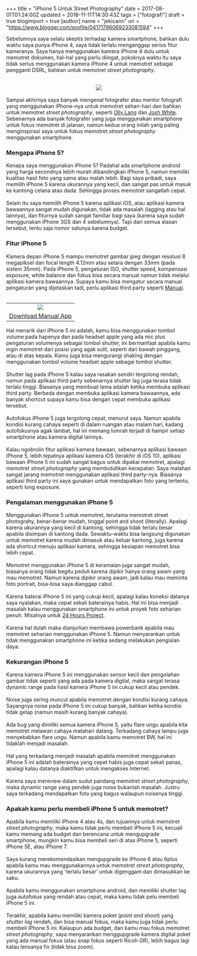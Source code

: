 +++
title = "iPhone 5 Untuk Street Photography"
date = 2017-08-01T01:24:00Z
updated = 2018-11-11T14:30:43Z
tags = ["fotografi"]
draft = true
blogimport = true 
[author]
	name = "jekicann"
	uri = "https://www.blogger.com/profile/04171796069233081594"
+++

Sebelumnya saya selalu skeptis terhadap kamera smartphone, bahkan dulu waktu saya punya iPhone 4, saya tidak terlalu menganggap serius fitur kameranya. Saya hanya menggunakan kamera iPhone 4 dulu untuk memotret dokumen, hal-hal yang perlu diingat, pokoknya waktu itu saya tidak serius menggunakan kamera iPhone 4 untuk memotret sebagai pengganti DSRL, bahkan untuk memotret <i>street photography</i>.<br /><br /><div class="separator" style="clear: both; text-align: center;"><a href="https://4.bp.blogspot.com/-OYxte3p3JNw/W4pCAbj-FNI/AAAAAAAAlAE/AzXOkq1B7kUEObkyxVRIwwLnX_3IqFkEQCLcBGAs/s1600/iPhone%2B5.jpg" imageanchor="1" style="margin-left: 1em; margin-right: 1em;"><img border="0" data-original-height="400" data-original-width="712" src="https://4.bp.blogspot.com/-OYxte3p3JNw/W4pCAbj-FNI/AAAAAAAAlAE/AzXOkq1B7kUEObkyxVRIwwLnX_3IqFkEQCLcBGAs/s1600/iPhone%2B5.jpg" /></a></div><div class="separator" style="clear: both; text-align: center;"></div><br />Sampai akhirnya saya banyak mengenal fotografer atau mentor fotografi yang menggunakan iPhone-nya untuk memotret sehari-hari dan bahkan untuk memotret <i>street photography</i>, seperti <a href="http://oggsie.com/oggsie" rel="nofollow" target="_blank">Olly Lang</a> dan <a href="https://jtinseoul.wordpress.com/" rel="nofollow" target="_blank">Josh White</a>. Sebenarnya ada banyak fotografer yang juga menggunakan smartphone untuk fokus memotret di jalanan, namun kedua orang inilah yang paling menginspirasi saya untuk fokus memotret <i>street photography</i> menggunakan smartphone.<br /><h3>Mengapa iPhone 5?</h3>Kenapa saya menggunakan iPhone 5? Padahal ada smartphone android yang harga secondnya lebih murah dibandingkan iPhone 5, namun memiliki kualitas hasil foto yang sama atau malah lebih. Bagi saya pribadi, saya memilih iPhone 5 karena ukurannya yang kecil, dan sangat pas untuk masuk ke kantong celana atau dada. Sehingga proses memotret sangatlah cepat.<br /><br />Selain itu saya memilih iPhone 5 karena aplikasi iOS, atau aplikasi kamera bawaannya sangat mudah digunakan, tidak ada masalah (lagging atau hal lainnya), dan fiturnya sudah sangat familiar bagi saya (karena saya sudah menggunakan iPhone 3GS dan 4 sebelumnya). Tapi dari semua alasan tersebut, tentu saja nomor satunya karena budget.<br /><h3>Fitur iPhone 5</h3>Kamera depan iPhone 5 mampu memotret gambar jpeg dengan resolusi 8 megapiksel dan focal length 4.12mm atau setara dengan 33mm (pada sistem 35mm). Pada iPhone 5, pengaturan ISO, shutter speed, kompensasi exposure, white balance dan fokus bisa secara manual namun tidak melalui aplikasi kamera bawaannya. Supaya kamu bisa mengatur secara manual pengaturan yang dijelaskan tadi, perlu aplikasi third party seperti <a href="http://shootmanual.co/" rel="nofollow" target="_blank">Manual</a>.<br /><br /><table align="center" cellpadding="0" cellspacing="0" class="tr-caption-container" style="margin-left: auto; margin-right: auto; text-align: center;"><tbody><tr><td style="text-align: center;"><a href="https://3.bp.blogspot.com/-OCIXjpLtHmg/W259E6HYbDI/AAAAAAAAj-I/RNQmk-xMS-4TddFqde19E5VdmAdM5SmXQCLcBGAs/s1600/chrome_2018-08-11_13-15-32.png" imageanchor="1" style="margin-left: auto; margin-right: auto;"><img border="0" data-original-height="626" data-original-width="1366" src="https://3.bp.blogspot.com/-OCIXjpLtHmg/W259E6HYbDI/AAAAAAAAj-I/RNQmk-xMS-4TddFqde19E5VdmAdM5SmXQCLcBGAs/s1600/chrome_2018-08-11_13-15-32.png" /></a></td></tr><tr><td class="tr-caption" style="text-align: center;"><a href="https://itunes.apple.com/us/app/manual-custom-exposure-camera/id917146276?ls=1&amp;mt=8" rel="nofollow" target="_blank">Download Manual App</a></td></tr></tbody></table>Hal menarik dari iPhone 5 ini adalah, kamu bisa menggunakan tombol volume pada hapenya dan pada headset apple yang ada mic plus pengaturan volumenya sebagai tombol shutter, ini bermanfaat apabila kamu ingin memotret dari posisi yang agak sulit, seperti dari bawah pinggang, atau di atas kepala. Kamu juga bisa mengurangi shaking dengan menggunakan tombol volume headset apple sebagai tombol shutter.<br /><br />Shutter lag pada iPhone 5 kalau saya rasakan sendiri tergolong rendah, namun pada aplikasi third party sebenarnya shutter lag juga terasa tidak terlalu tinggi. Biasanya yang membuat lama adalah ketika membuka aplikasi third party. Berbeda dengan membuka aplikasi kamera bawaannya, ada banyak shortcut supaya kamu bisa dengan cepat membuka aplikasi tersebut.<br /><br />Autofokus iPhone 5 juga tergolong cepat, menurut saya. Namun apabila kondisi kurang cahaya seperti di dalam ruangan atau malam hari, kadang autofokusnya agak lambat, hal ini memang lumrah terjadi di hampir setiap smartphone atau kamera digital lainnya.<br /><br />Kalau ngobrolin fitur aplikasi kamera bawaan, sebenarnya aplikasi bawaan iPhone 5, lebih tepatnya aplikasi kamera iOS (terakhir di iOS 10), aplikasi bawaan iPhone 5 ini sudah sangat bagus untuk dipakai memotret, apalagi memotret <i>street photography</i> yang membutuhkan kecepatan. Saya malahan sangat jarang memotret menggunakan aplikasi third party-nya. Biasanya aplikasi third party ini saya gunakan untuk mendapatkan foto yang tertentu, seperti long exposure.<br /><h3>Pengalaman menggunakan iPhone 5</h3>Menggunakan iPhone 5 untuk memotret, terutama memotret street photograhy, benar-benar mudah, tinggal point and shoot (literally). Apalagi karena ukurannya yang kecil di kantong, sehingga tidak terlalu besar apabila disimpan di kantong dada. Sewaktu-waktu bisa langsung digunakan untuk memotret karena mudah dimasuk atau keluar kantong, juga karena ada shortcut menuju aplikasi kamera, sehingga kesiapan memotret bisa lebih cepat.<br /><br />Memotret menggunakan iPhone 5 di keramaian juga sangat mudah, biasanya orang tidak begitu peduli karena dipikir hanya orang awam yang mau memotret. Namun karena dipikir orang awam, jadi kalau mau meminta foto portrait, bisa-bisa saya dianggap cabul.<br /><br />Karena baterai iPhone 5 ini yang cukup kecil, apalagi kalau koneksi datanya saya nyalakan, maka cepat sekali baterainya habis. Hal ini bisa menjadi masalah kalau menggunakan smartphone ini untuk proyek foto seharian penuh. Misalnya untuk <a href="https://dagoryn.blogspot.com/2017/03/24-hour-project-1-april-2017-jakarta.html">24 Hours Project</a>.<br /><br />Karena hal itulah maka dianjurkan membawa powerbank apabila mau memotret seharian menggunakan iPhone 5. Namun menyarankan untuk tidak menggunakan smartphone ini ketika sedang melakukan pengisian daya.<br /><h3>Kekurangan iPhone 5</h3>Karena kamera iPhone 5 ini menggunakan sensor kecil dan pengolahan gambar tidak seperti yang ada pada kamera digital, maka sangat terasa dynamic range pada hasil kamera iPhone 5 ini cukup kecil atau pendek.<br /><br />Noise juga sering muncul apabila memotret dengan kondisi kurang cahaya. Sayangnya noise pada iPhone 5 ini cukup banyak, bahkan ketika kondisi tidak gelap (namun masih kurang banyak cahaya).<br /><br />Ada bug yang dimiliki semua kamera iPhone 5, yaitu flare ungu apabila kita memotret melawan cahaya matahari datang. Terkadang cahaya lampu juga menyebabkan flare ungu. Namun apabila kamu memotret BW, hal ini tidaklah menjadi masalah.<br /><br />Hal yang terkadang menjadi masalah apabila memotret menggunakan iPhone 5 ini adalah baterainya yang cepet habis juga cepat sekali panas, apalagi kalau datanya diaktifkan untuk mengakses Internet.<br /><br />Karena saya mereview dalam sudut pandang memotret <i>street photography</i>, maka dynamic range yang pendek juga noise bukanlah masalah. Justru saya terkadang mendapatkan foto yang bagus walaupun noisenya tinggi.<br /><h3>Apakah kamu perlu membeli iPhone 5 untuk memotret?</h3>Apabila kamu memiliki iPhone 4 atau 4s, dan tujuannya untuk memotret <i>street photography</i>, maka kamu tidak perlu membeli iPhone 5 ini, kecuali kamu memang ada budget dan berencana untuk mengupgrade smartphone, mungkin kamu bisa membeli seri di atas iPhone 5, seperti iPhone SE, atau iPhone 7.<br /><br />Saya kurang merekomendasikan mengupgrade ke iPhone 6 atau 6plus apabila kamu mau menggunakannya untuk memotret <i>street photography</i>, karena ukurannya yang 'terlalu besar' untuk digenggam dan dimasukkan ke saku.<br /><br />Apabila kamu menggunakan smartphone android, dan memiliki shutter lag juga autofokus yang rendah atau cepat, maka kamu tidak pelu membeli iPhone 5 ini.<br /><br />Terakhir, apabila kamu memiliki kamera poket (<i>point and shoot</i>) yang <i>shutter lag</i> rendah, dan bisa manual fokus, maka kamu juga tidak perlu membeli iPhone 5 ini. Kalaupun ada budget, dan kamu mau fokus memotret <i>street photography</i>, saya menyarankan menggupgrade kamera digital poket yang ada manual fokus (atau snap fokus seperti Ricoh GR), lebih bagus lagi kalau lensanya fix (tidak bisa zoom).
